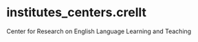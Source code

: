 institutes_centers.crellt
=========================

Center for Research on English Language Learning and Teaching